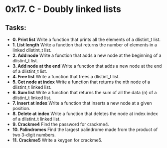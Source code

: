 # 0x17. C - Doubly linked lists

## Tasks:

* **0. Print list**
       Write a function that prints all the elements of a dlistint_t list.
* **1. List length**
       Write a function that returns the number of elements in a linked dlistint_t list.
* **2. Add node**
       Write a function that adds a new node at the beginning of a dlistint_t list.
* **3. Add node at the end**
       Write a function that adds a new node at the end of a dlistint_t list.
* **4. Free list**
       Write a function that frees a dlistint_t list.
* **5. Get node at index**
       Write a function that returns the nth node of a dlistint_t linked list.
* **6. Sum list**
       Write a function that returns the sum of all the data (n) of a dlistint_t linked list.  
* **7. Insert at index**
       Write a function that inserts a new node at a given position.
* **8. Delete at index**
       Write a function that deletes the node at index index of a dlistint_t linked list.
* **9. Crackme4**
       Find the password for crackme4.
* **10. Palindromes**
  	Find the largest palindrome made from the product of two 3-digit numbers.
* **11. Crackme5**
  	Write a keygen for crackme5.